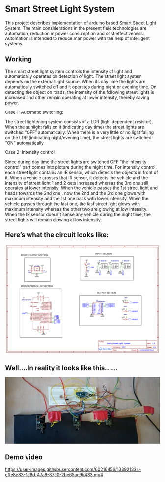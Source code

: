 # Smart Street Light System
This project describes implementation of arduino based Smart Street Light System. The main considerations in the present field technologies are automation, reduction in power consumption and cost effectiveness. Automation is intended to reduce man power with the help of intelligent systems.

## Working 

The smart street light system controls the intensity of light and automatically operates on detection of light. The street light system depends on the external light source. When its day time the lights are automatically switched off and it operates during night or evening time. On detecting the object on roads, the intensity of the following street lights is increased and  other remain operating at lower intensity, thereby saving power. 

Case 1: Automatic switching:

The street lightening system consists of a LDR (light dependent resistor). When the  sunlight falls on it (indicating day time) the street lights are switched “OFF” automatically. 
When there is a very little or no light falling on the LDR (indicating night/evening time), the street  lights are switched “ON” automatically  

Case 2: Intensity control:

Since during day time the street lights are switched OFF “the intensity control” part comes into picture during the night time. 
For intensity control, each street light contains an IR sensor, which detects the objects in  front of it. When a vehicle crosses that IR sensor, it detects the vehicle and the intensity  of street light 1 and 2 gets increased whereas the 3rd one still operates at lower intensity. 
When the vehicle passes the 1st street light and heads towards the 2nd one , now the 2nd and the 3rd one glows with maximum intensity and the 1st one back with lower intensity. 
When the vehicle passes through the last one, the last street light glows with  maximum intensity whereas the other two are glowing at low intensity. 
When the IR sensor doesn't sense any vehicle during the night time, the street lights will remain glowing at low intensity. 

## Here’s what the circuit looks like:

![alt text](https://github.com/1998ramanpreet/Smart-Street-Light-System/blob/main/Schematic_ssls.png?raw=true)

## Well….In reality it looks like this……

![alt text](https://github.com/1998ramanpreet/Smart-Street-Light-System/blob/main/ssls2.jpg?raw=true)

## Demo video

https://user-images.githubusercontent.com/60216456/133921334-cffe8e83-1d8d-47a8-8790-2be65ae9b433.mp4


